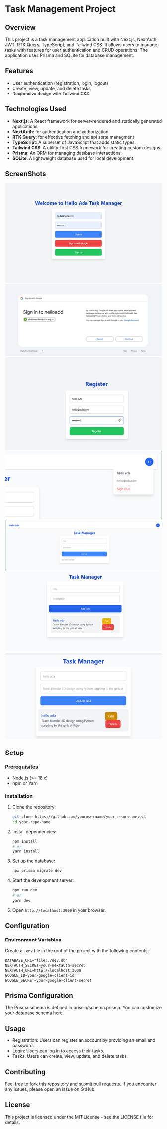 # Task Management Project

## Overview

This project is a task management application built with Next.js, NextAuth, JWT, RTK Query, TypeScript, and Tailwind CSS. It allows users to manage tasks with features for user authentication and CRUD operations. The application uses Prisma and SQLite for database management.

## Features

- User authentication (registration, login, logout)
- Create, view, update, and delete tasks
- Responsive design with Tailwind CSS

## Technologies Used

- **Next.js**: A React framework for server-rendered and statically generated applications.
- **NextAuth**: for authentication and authorization
- **RTK Query**: for effective fetching and api state managment
- **TypeScript**: A superset of JavaScript that adds static types.
- **Tailwind CSS**: A utility-first CSS framework for creating custom designs.
- **Prisma**: An ORM for managing database interactions.
- **SQLite**: A lightweight database used for local development.

## ScreenShots

![sign in page](./images/signInPage.png)
![sign in page google](./images/googleSignIn.png)
![sign up page](./images/signUpPage.png)
![sign out page](./images/signOutPage.png)
![home page](./images/homePage.png)
![added task](./images/addedTask.png)
![edit Task](./images/editTask.png)

## Setup

### Prerequisites

- Node.js (>= 18.x)
- npm or Yarn

### Installation

1. Clone the repository:

   ```bash
   git clone https://github.com/yourusername/your-repo-name.git
   cd your-repo-name
   ```

2. Install dependencies:

   ```bash
   npm install
   # or
   yarn install
   ```

3. Set up the database:

   ```bash
   npx prisma migrate dev
   ```

4. Start the development server:

   ```bash
   npm run dev
   # or
   yarn dev
   ```

5. Open `http://localhost:3000` in your browser.

## Configuration

### Environment Variables

Create a `.env` file in the root of the project with the following contents:

```env
DATABASE_URL="file:./dev.db"
NEXTAUTH_SECRET=your-nextauth-secret
NEXTAUTH_URL=http://localhost:3000
GOOGLE_ID=your-google-client-id
GOOGLE_SECRET=your-google-client-secret

```

## Prisma Configuration

The Prisma schema is defined in prisma/schema.prisma. You can customize your database schema here.

## Usage

- Registration: Users can register an account by providing an email and password.
- Login: Users can log in to access their tasks.
- Tasks: Users can create, view, update, and delete tasks.

## Contributing

Feel free to fork this repository and submit pull requests. If you encounter any issues, please open an issue on GitHub.

## License

This project is licensed under the MIT License - see the LICENSE file for details.
